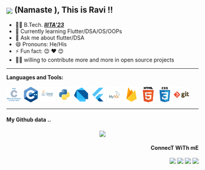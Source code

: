 
 <h2> <img align="center" width='50' src="https://media.giphy.com/media/jTMw980OBX5YEAulPm/giphy.gif"/> (Namaste ), This is Ravi !!</h2> 


- 👨‍🎓 B.Tech. ***[IIITA'23](https://iiita.ac.in/)***
-  📱 Currently learning Flutter/DSA/OS/OOPs
- 💬 Ask me about flutter/DSA
- 😄 Pronouns: He/His
- ⚡ Fun fact: :blush: :heart: :blush:
- 🙋‍♂️ willing to contribute more and more in open source projects
---

**Languages and Tools:** </br></br>
<code><img height="40" src="https://raw.githubusercontent.com/github/explore/80688e429a7d4ef2fca1e82350fe8e3517d3494d/topics/c/c.png"></code> <code><img height="40" src="https://raw.githubusercontent.com/github/explore/80688e429a7d4ef2fca1e82350fe8e3517d3494d/topics/cpp/cpp.png"></code> <code><img height="40" src="https://raw.githubusercontent.com/github/explore/80688e429a7d4ef2fca1e82350fe8e3517d3494d/topics/java/java.png"></code> <code><img height="40" src="https://raw.githubusercontent.com/github/explore/80688e429a7d4ef2fca1e82350fe8e3517d3494d/topics/python/python.png"></code> <code><img height="40" src="https://raw.githubusercontent.com/github/explore/80688e429a7d4ef2fca1e82350fe8e3517d3494d/topics/dart/dart.png"></code> <code><img height="40" src="https://raw.githubusercontent.com/github/explore/80688e429a7d4ef2fca1e82350fe8e3517d3494d/topics/flutter/flutter.png"></code> <code><img height="40" src="https://raw.githubusercontent.com/github/explore/80688e429a7d4ef2fca1e82350fe8e3517d3494d/topics/mysql/mysql.png"></code> <code><img height="40" src="https://raw.githubusercontent.com/github/explore/80688e429a7d4ef2fca1e82350fe8e3517d3494d/topics/firebase/firebase.png"></code> <code><img height="40"
src="https://raw.githubusercontent.com/github/explore/80688e429a7d4ef2fca1e82350fe8e3517d3494d/topics/html/html.png"></code> <code><img height="40"
src="https://raw.githubusercontent.com/github/explore/80688e429a7d4ef2fca1e82350fe8e3517d3494d/topics/css/css.png"></code> <code><img height="40"
src="https://raw.githubusercontent.com/github/explore/80688e429a7d4ef2fca1e82350fe8e3517d3494d/topics/git/git.png"></code>

---
#### My Github data ..
<p align="center" > <img align="center" src="https://github-readme-stats.vercel.app/api?username=rox999&show_icons=true&title_color=03bafc&icon_color=fc0317&text_color=ffffff&bg_color=111111"/>
</p> 

<h4 align="right" > ConnecT WiTh mE </h4>
<p align="right"> <a href="https://www.facebook.com/profile.php?id=100010123482919" ><img width="60" src="https://img.icons8.com/clouds/100/000000/facebook-new.png"/></a>
<a href ="https://www.instagram.com/i_am_night_owl/"><img width="60" src="https://img.icons8.com/clouds/100/000000/instagram-new--v2.png"/></a>
<!-- <img width="60" src="https://img.icons8.com/clouds/100/000000/twitter.png"/> -->
<a href="mailto:agrawalravi699@gmail.com"><img width="60" src="https://img.icons8.com/clouds/100/000000/gmail.png"/></a>
<a href="https://www.linkedin.com/in/ravi-agrawal-41a095192/"><img width="60" src="https://img.icons8.com/clouds/100/000000/linkedin.png"/></a>
</p>

<!---
references: 
gif https://media.giphy.com/
icons https://icons8.com/
stats https://github.com/anuraghazra/github-readme-stats
https://github.com/  
--->


